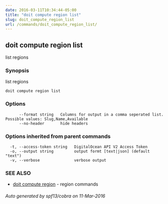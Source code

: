 ```yaml
---
date: 2016-03-11T10:34:44-05:00
title: "doit compute region list"
slug: doit_compute_region_list
url: /commands/doit_compute_region_list/
---
```

## doit compute region list

list regions

### Synopsis


list regions

```
doit compute region list
```

### Options

```
      --format string   Columns for output in a comma seperated list. Possible values: Slug,Name,Available
      --no-header       hide headers
```

### Options inherited from parent commands

```
  -t, --access-token string   DigitalOcean API V2 Access Token
  -o, --output string         output formt [text|json] (default "text")
  -v, --verbose               verbose output
```

### SEE ALSO
* [doit compute region](/commands/doit_compute_region/)	 - region commands

###### Auto generated by spf13/cobra on 11-Mar-2016
